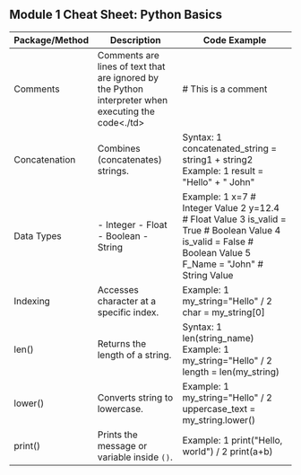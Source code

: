 ## Module 1 Cheat Sheet: Python Basics

| Package/Method	| Description  | Code Example |
|------------|------------|------------|
| Comments   | Comments are lines of text that are ignored by the Python interpreter when executing the code<./td>   | # This is a comment  |
| Concatenation  | Combines (concatenates) strings.   |Syntax: 1 concatenated_string = string1 + string2  Example: 1 result = "Hello" + " John"</td>   |
| Data Types  | - Integer - Float - Boolean - String | Example: 1 x=7  # Integer Value 2 y=12.4  # Float Value 3 is_valid = True  # Boolean Value  4 is_valid = False  # Boolean Value  5 F_Name = "John" # String Value |
| Indexing | Accesses character at a specific index. | Example: 1 my_string="Hello" / 2 char = my_string[0] |
| len()	| Returns the length of a string. | Syntax: 1 len(string_name)  Example: 1 my_string="Hello"  / 2 length = len(my_string) |
| lower()	| Converts string to lowercase.	 | Example: 1 my_string="Hello" / 2 uppercase_text = my_string.lower() |
| print()	 | Prints the message or variable inside `()`.	 | Example: 1 print("Hello, world")  / 2 print(a+b) |
